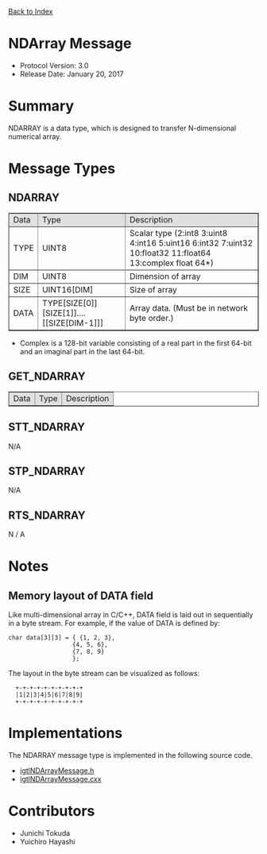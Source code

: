 [Back to Index](/Documents/Protocol/index.md)

NDArray Message
===============

- Protocol Version: 3.0
- Release Date: January 20, 2017

Summary
===================

NDARRAY is a data type, which is designed to transfer N-dimensional numerical array.


Message Types
===================

NDARRAY
-------------------

<table border="1" cellpadding="5" cellspacing="0" align="center">

<tbody><tr>
<td style="background:#e0e0e0;"> Data
</td><td style="background:#e0e0e0;"> Type
</td><td style="background:#e0e0e0;"> Description
</td></tr>
<tr>
<td align="left"> TYPE
</td><td align="left"> UINT8
</td><td align="left"> Scalar type (2:int8 3:uint8 4:int16 5:uint16 6:int32 7:uint32 10:float32 11:float64 13:complex float 64*)
</td></tr>
<tr>
<td align="left"> DIM
</td><td align="left"> UINT8
</td><td align="left"> Dimension of array
</td></tr>
<tr>
<td align="left"> SIZE
</td><td align="left"> UINT16[DIM]
</td><td align="left"> Size of array
</td></tr>
<tr>
<td align="left"> DATA
</td><td align="left"> TYPE[SIZE[0]][SIZE[1]]....[[SIZE[DIM-1]]]
</td><td align="left"> Array data. (Must be in network byte order.)
</td></tr>
</tbody></table>

* Complex is a 128-bit variable consisting of a real part in the first 64-bit and an imaginal part in the last 64-bit.

GET_NDARRAY
-------------------

<table border="1" cellpadding="5" cellspacing="0" align="center">

<tbody><tr>
<td style="background:#e0e0e0;"> Data
</td><td style="background:#e0e0e0;"> Type
</td><td style="background:#e0e0e0;"> Description
</td></tr>
</tbody></table>

STT_NDARRAY
-------------------

N/A

STP_NDARRAY
-------------------

N/A

RTS_NDARRAY
-------------------

N / A


Notes
===================
Memory layout of DATA field
-------------------
Like multi-dimensional array in C/C++, DATA field is laid out in sequentially in a byte stream. For example, if the value of DATA is defined by:

    char data[3][3] = { {1, 2, 3},
                      {4, 5, 6},
                      {7, 8, 9}
                      };

The layout in the byte stream can be visualized as follows:

      +-+-+-+-+-+-+-+-+-+
      |1|2|3|4|5|6|7|8|9|
      +-+-+-+-+-+-+-+-+-+

Implementations
===================

The NDARRAY message type is implemented in the following source code.

* [igtlNDArrayMessage.h](/Source/igtlNDArrayMessage.h)
* [igtlNDArrayMessage.cxx](/Source/igtlNDArrayMessage.cxx)


Contributors
===================

* Junichi Tokuda
* Yuichiro Hayashi








